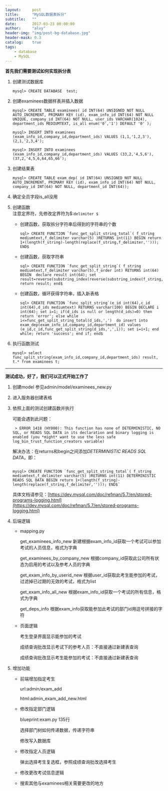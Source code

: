 ```yaml
---
layout:     post
title:      "MySQL数据表拆分"
subtitle:   ""
date:       2017-03-23 00:00:00
author:     "alvy"
header-img: "img/post-bg-database.jpg"
header-mask: 0.3
catalog:    true
tags:
    - database
    - MySQL
---
```

**首先我们需要测试如何实现拆分表**

1. 创建测试数据库

    `mysql> CREATE DATABASE  test;`

2. 创建examinees数据样表并插入数据

    ```
    mysql> CREATE TABLE examinees( id INT(64) UNSIGNED NOT NULL AUTO_INCREMENT, PRIMARY KEY (id), exam_info_id INT(64) NOT NULL UNIQUE, company_id INT(64) NOT NULL, user_ids VARCHAR(1024), department_ids MEDIUMTEXT, is_all enum('0','1') DEFAULT '0' );

    mysql> INSERT INTO examinees (exam_info_id,company_id,department_ids) VALUES (1,1,'1,2,3'),(2,1,'2,3,4');

    mysql> INSERT INTO examinees (exam_info_id,company_id,department_ids) VALUES (33,2,'4,5,6'),(37,2,'4,5,6,64,65,66');
    ```


3. 创建结果表    

   ```
   mysql> CREATE TABLE exam_dep( id INT(64) UNSIGNED NOT NULL AUTO_INCREMENT, PRIMARY KEY (id), exam_info_id INT(64) NOT NULL, company_id INT(64) NOT NULL, department_id INT(64));
   ```


4. 确定全员字段is_all没用

5. 创建函数    
   注意定界符，先修改定界符为$:`delimiter $` 

   - 创建函数，获取拆分字符串后得到的字符串的个数

     ```
     sql> CREATE FUNCTION `func_get_split_string_total`( f_string mediumtext,f_delimiter varchar(5) )RETURNS int(11) BEGIN return 1+(length(f_string)-length(replace(f_string,f_delimiter,''))); END$
     ```

   - 创建函数，获取字符串

     ```
     sql> CREATE FUNCTION `func_get_split_string`( f_string mediumtext,f_delimiter varchar(5),f_order int) RETURNS int(64) BEGIN  declare result int(64); set result=reverse(substring_index(reverse(substring_index(f_string,f_delimiter,f_order)),f_delimiter,1)); return result; end$
     ```

   - 创建函数，循环获得字符串，插入新表格

     ```
     sql> CREATE FUNCTION `func_split_string`(e_id int(64),c_id int(64),d_ids mediumtext) RETURNS varchar(100) BEGIN DECLARE i int(64); set i=1; if(d_ids is null or length(d_ids)=0) then  return 'error'; else while i<=func_get_split_string_total(d_ids,',')  do insert into exam_dep(exam_info_id,company_id,department_id) values (e_id,c_id,func_get_split_string(d_ids,',',i)); set i=i+1; end while; return 'success'; end if; end$
     ```


6. 执行函数测试

   ```
   mysql> select func_split_string(exam_info_id,company_id,department_ids) result, t.* from examinees t;
   ```
****

**测试成功，好了，我们可以正式开始工作了**

1. 创建model    参见admin/model/examinees_new.py

2. 进入服务器创建表格

3. 依照上面的测试创建函数并执行

    可能会遇到此问题：

        > ERROR 1418 (HY000): This function has none of DETERMINISTIC, NO SQL, or READS SQL DATA in its declaration and binary logging is enabled (you *might* want to use the less safe log_bin_trust_function_creators variable)  
    解决办法：在returns和begin之间添加*DETERMINISTIC READS SQL DATA*，即：
      ```

    mysql> CREATE FUNCTION `func_get_split_string_total`( f_string mediumtext,f_delimiter varchar(5) )RETURNS int(11) DETERMINISTIC READS SQL DATA BEGIN return 1+(length(f_string)-length(replace(f_string,f_delimiter,''))); END$`  

      ```

    具体文档请参见：[https://dev.mysql.com/doc/refman/5.7/en/stored-programs-logging.html](https://dev.mysql.com/doc/refman/5.7/en/stored-programs-logging.html)

4. 后端逻辑

    - mapping.py

        get_examinees_info_new    新建根据exam_info_id获取一个考试可以参加考试的人员信息，格式为字典

        get_examinees_by_company_new    根据company_id获取此公司所有状态为启用的考试以及参考人员的字典

        get_exam_info_by_userid_new    根据user_id获取此考生能参加的考试，过滤掉已过期的无效的考试，格式为list

        get_exam_info_all_new    根据exam_info_id获取一个考试的所有信息，格式为字典

        get_deps_info    根据exam_info获取能参加此考试的部门id用逗号拼接的字符

    - 页面逻辑

        考生登录界面显示能参加的考试

        成绩查询批改显示考试下的参考人员：不直接通过新建表查询

        成绩查询批改显示考生能参加的考试：不直接通过新建表查询

5. 增加功能  

    - 前端增加指定考生

        url:admin/exam_add

        html:admin_exam_add_new.html

    - 修改指定部门逻辑

        blueprint:exam.py 135行

        选择部门树如何传递数据，传递字符串

        修改写入数据库

    - 修改指定人员逻辑

        弹出选择考生复选框，参照成绩查询批改选择考生

    - 修改更改考试信息逻辑

    - 搜索其他与examinees相关需要更改的地方
